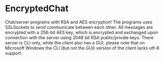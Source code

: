 # EncryptedChat
Chat/server programs with RSA and AES encryption!
The programs uses SSLSockets to send communicate between each other. All messages are encrypted with a 256-bit AES key, which is encrypted and exchanged upon connection with the server using 2048 bit RSA public/private keys.
There server is CLI only, while the client also has a GUI, please note that on Microsoft Windows the CLI (but not the GUI) version of the client lacks utf-8 support.
